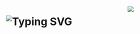 <img align="right" 
  src="https://visitor-badge.laobi.icu/badge?page_id=paraschavre22.paraschavre22" />

<h1 align="center">
  <img src=""https://readme-typing-svg.demolab.com?font=Fira+Code&pause=1000&random=false&width=435&lines=Ciao+aTutti+!!" alt="Typing SVG" />
</h1>
